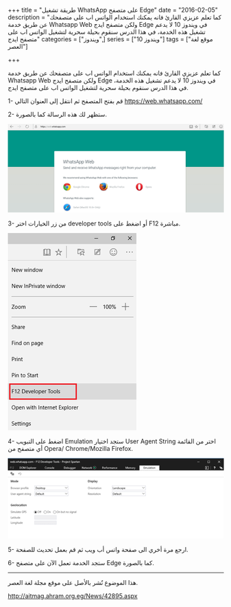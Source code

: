 +++
title = "طريقة تشغيل WhatsApp على متصفح Edge"
date = "2016-02-05"
description = "كما تعلم عزيزي القارئ فانه يمكنك استخدام الواتس اب على متصفحك عن طريق خدمة Whatsapp Web ولكن متصفح ايدج Edge في ويندوز 10 لا يدعم تشغيل هذه الخدمة، في هذا الدرس سنقوم بحيلة سحرية لتشغيل الواتس اب على متصفح ايدج"
categories = ["ويندوز",]
series = ["ويندوز 10"]
tags = ["موقع لغة العصر"]

+++

كما تعلم عزيزي القارئ فانه يمكنك استخدام الواتس اب على متصفحك عن طريق خدمة Whatsapp Web ولكن متصفح ايدج Edge في ويندوز 10 لا يدعم تشغيل هذه الخدمة، في هذا الدرس سنقوم بحيلة سحرية لتشغيل الواتس اب على متصفح ايدج.

1- قم بفتح المتصفح ثم انتقل إلى العنوان التالي https://web.whatsapp.com/

2- ستظهر لك هذه الرسالة كما بالصورة.

![1](images/2016-635902831964711703-471.png)

3- من زر الخيارات اختر developer tools أو اضغط على F12 مباشرة.

![2](images/2016-635902832276401701-640.png)

4- اضغط على التبويب Emulation ستجد اختيار User Agent String اختر من القائمة أي متصفح من Opera/ Chrome/Mozilla Firefox.

![3](images/2016-635902832353466195-346.png)

5- ارجع مرة أخري الى صفحة واتس أب ويب ثم قم بعمل تحديث للصفحة.

6- ستجد الخدمة تعمل الآن على متصفح Edge كما بالصورة.

---

هذا الموضوع نٌشر باﻷصل على موقع مجلة لغة العصر.

http://aitmag.ahram.org.eg/News/42895.aspx

